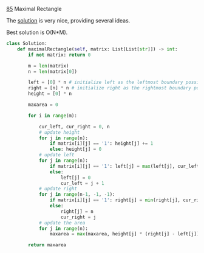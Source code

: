 [85](https://leetcode.com/problems/maximal-rectangle/) Maximal Rectangle

The [solution](https://leetcode.com/problems/maximal-rectangle/solution/) is very nice, providing several ideas. 

Best solution is O(N*M).

```python
class Solution:
    def maximalRectangle(self, matrix: List[List[str]]) -> int:
        if not matrix: return 0

        m = len(matrix)
        n = len(matrix[0])

        left = [0] * n # initialize left as the leftmost boundary possible
        right = [n] * n # initialize right as the rightmost boundary possible
        height = [0] * n

        maxarea = 0

        for i in range(m):

            cur_left, cur_right = 0, n
            # update height
            for j in range(n):
                if matrix[i][j] == '1': height[j] += 1
                else: height[j] = 0
            # update left
            for j in range(n):
                if matrix[i][j] == '1': left[j] = max(left[j], cur_left)
                else:
                    left[j] = 0
                    cur_left = j + 1
            # update right
            for j in range(n-1, -1, -1):
                if matrix[i][j] == '1': right[j] = min(right[j], cur_right)
                else:
                    right[j] = n
                    cur_right = j
            # update the area
            for j in range(n):
                maxarea = max(maxarea, height[j] * (right[j] - left[j]))

        return maxarea
```